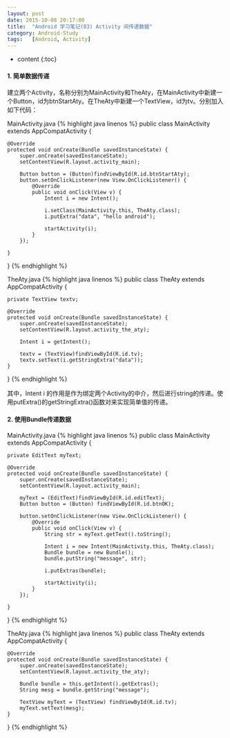 ```yaml
---
layout: post
date: 2015-10-08 20:17:00
title:  "Android 学习笔记(03) Activity 间传递数据"
category: Android-Study
tags:   [Android, Activity]
---
```


* content
{:toc}

#### **1. 简单数据传递**

建立两个Activity，名称分别为MainActivity和TheAty，在MainActivity中新建一个Button，id为btnStartAty。在TheAty中新建一个TextView，id为tv。分别加入如下代码：

MainActivity.java
{% highlight java linenos %}
 public class MainActivity extends AppCompatActivity {

    @Override
    protected void onCreate(Bundle savedInstanceState) {
        super.onCreate(savedInstanceState);
        setContentView(R.layout.activity_main);

        Button button = (Button)findViewById(R.id.btnStartAty);
        button.setOnClickListener(new View.OnClickListener() {
            @Override
            public void onClick(View v) {
                Intent i = new Intent();

                i.setClass(MainActivity.this, TheAty.class);
                i.putExtra("data", "hello android");

                startActivity(i);
            }
        });

    }
}
{% endhighlight %}



TheAty.java
{% highlight java linenos %}
public class TheAty extends AppCompatActivity {

    private TextView textv;

    @Override
    protected void onCreate(Bundle savedInstanceState) {
        super.onCreate(savedInstanceState);
        setContentView(R.layout.activity_the_aty);

        Intent i = getIntent();

        textv = (TextView)findViewById(R.id.tv);
        textv.setText(i.getStringExtra("data"));
    }
}
{% endhighlight %}

其中，Intent i 的作用是作为绑定两个Activity的中介，然后进行string的传递。使用putExtra()的getStringExtra()函数对来实现简单值的传递。

#### **2. 使用Bundle传递数据**

MainActivity.java
{% highlight java linenos %}
 public class MainActivity extends AppCompatActivity {

    private EditText myText;

    @Override
    protected void onCreate(Bundle savedInstanceState) {
        super.onCreate(savedInstanceState);
        setContentView(R.layout.activity_main);

        myText = (EditText)findViewById(R.id.editText);
        Button button = (Button) findViewById(R.id.btnOK);

        button.setOnClickListener(new View.OnClickListener() {
            @Override
            public void onClick(View v) {
                String str = myText.getText().toString();

                Intent i = new Intent(MainActivity.this, TheAty.class);
                Bundle bundle = new Bundle();
                bundle.putString("message", str);

                i.putExtras(bundle);

                startActivity(i);
            }
        });

    }
}
{% endhighlight %}

TheAty.java
{% highlight java linenos %}
 public class TheAty extends AppCompatActivity {

    @Override
    protected void onCreate(Bundle savedInstanceState) {
        super.onCreate(savedInstanceState);
        setContentView(R.layout.activity_the_aty);

        Bundle bundle = this.getIntent().getExtras();
        String mesg = bundle.getString("message");

        TextView myText = (TextView) findViewById(R.id.tv);
        myText.setText(mesg);
    }
}
{% endhighlight %}
